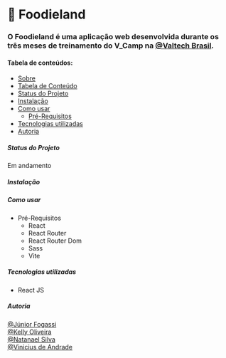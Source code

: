 # 🥙 Foodieland 

### O Foodieland é uma aplicação web desenvolvida durante os três meses de treinamento do V_Camp na [@Valtech Brasil](https://www.valtech.com/pt-br/).


#### Tabela de conteúdos: 
<!--ts-->
   * [Sobre](#Sobre)
   * [Tabela de Conteúdo](#tabela-de-conteudo)
   * [Status do Projeto](#status-do-projeto)
   * [Instalação](#instalacao)
   * [Como usar](#como-usar)
      * [Pré-Requisitos](#pre-requisitos)
   * [Tecnologias utilizadas](#tecnologias-utilizadas)
   * [Autoria](#autoria)
<!--te-->

##### Status do Projeto
Em andamento

##### Instalação

##### Como usar 

- Pré-Requisitos
  - React
  - React Router
  - React Router Dom
  - Sass
  - Vite

##### Tecnologias utilizadas
- React JS

##### Autoria
[@Júnior Fogassi](https://github.com/JrFogassi)<br /> 
[@Kelly Oliveira](https://github.com/kellycesario)<br /> 
[@Natanael Silva](https://github.com/natanael-silv)<br /> 
[@Vinicius de Andrade](https://github.com/andradeviniicius)
